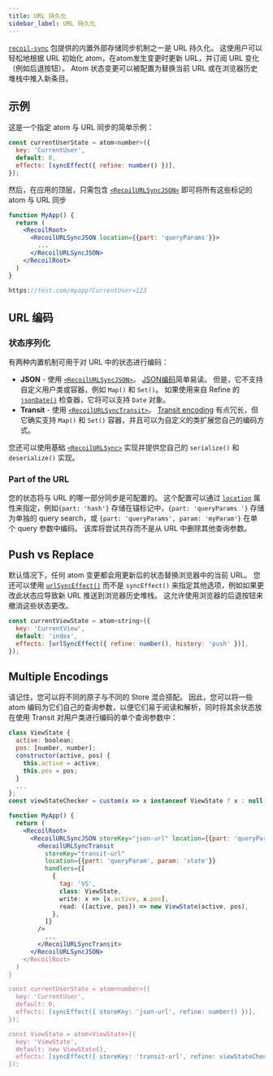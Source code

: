 ```yaml
---
title: URL 持久化
sidebar_label: URL 持久化
---
```


[`recoil-sync`](/docs/recoil-sync/introduction) 包提供的内置外部存储同步机制之一是 URL 持久化。 这使用户可以轻松地根据 URL 初始化 atom，在atom发生变更时更新 URL，并订阅 URL 变化（例如后退按钮）。 Atom 状态变更可以被配置为替换当前 URL 或在浏览器历史堆栈中推入新条目。

## 示例

这是一个指定 atom 与 URL 同步的简单示例：

```jsx
const currentUserState = atom<number>({
  key: 'CurrentUser',
  default: 0,
  effects: [syncEffect({ refine: number() })],
});
```

然后，在应用的顶层，只需包含 [`<RecoilURLSyncJSON>`](/docs/recoil-sync/api/RecoilURLSyncJSON) 即可将所有这些标记的 atom 与 URL 同步

```jsx
function MyApp() {
  return (
    <RecoilRoot>
      <RecoilURLSyncJSON location={{part: 'queryParams'}}>
        ...
      </RecoilURLSyncJSON>
    </RecoilRoot>
  )
}
```

```jsx
https://test.com/myapp?CurrentUser=123
```

## URL 编码

### 状态序列化

有两种内置机制可用于对 URL 中的状态进行编码：

* **JSON** - 使用 [`<RecoilURLSyncJSON>`](/docs/recoil-sync/api/RecoilURLSyncJSON)。 [JSON编码](https://en.wikipedia.org/wiki/JSON)简单易读。 但是，它不支持自定义用户类或容器，例如 `Map()` 和 `Set()`。 如果使用来自 Refine 的 [`jsonDate()`](/docs/refine/api/Primitive_Checkers#jsondate) 检查器，它将可以支持 `Date` 对象。
* **Transit** - 使用 [`<RecoilURLSyncTransit>`](/docs/recoil-sync/api/RecoilURLSyncTransit)。 [Transit encoding](https://github.com/cognitect/transit-js) 有点冗长，但它确实支持 `Map()` 和 `Set()` 容器，并且可以为自定义的类扩展您自己的编码方式。

您还可以使用基础 [`<RecoilURLSync>`](/docs/recoil-sync/api/RecoilURLSync) 实现并提供您自己的 `serialize()` 和 `deserialize()` 实现。

### Part of the URL

您的状态将与 URL 的哪一部分同步是可配置的。 这个配置可以通过 [`location`](/docs/recoil-sync/api/RecoilURLSync#url-location) 属性来指定，例如`{part: 'hash'}` 存储在锚标记中，`{part: 'queryParams '}` 存储为单独的 query search，或 `{part: 'queryParams', param: 'myParam'}` 在单个 query 参数中编码。 该库将尝试共存而不是从 URL 中删除其他查询参数。

## Push vs Replace

默认情况下，任何 atom 变更都会用更新后的状态替换浏览器中的当前 URL。 您还可以使用 [`urlSyncEffect()`](/docs/recoil-sync/api/urlSyncEffect) 而不是 `syncEffect()` 来指定其他选项，例如如果更改此状态应导致新 URL 推送到浏览器历史堆栈。 这允许使用浏览器的后退按钮来撤消这些状态更改。

```jsx
const currentViewState = atom<string>({
  key: 'CurrentView',
  default: 'index',
  effects: [urlSyncEffect({ refine: number(), history: 'push' })],
});
```

## Multiple Encodings

请记住，您可以将不同的原子与不同的 Store 混合搭配。 因此，您可以将一些 atom 编码为它们自己的查询参数，以便它们易于阅读和解析，同时将其余状态放在使用 Transit 对用户类进行编码的单个查询参数中：

```jsx
class ViewState {
  active: boolean;
  pos: [number, number];
  constructor(active, pos) {
    this.active = active;
    this.pos = pos;
  }
  ...
};
const viewStateChecker = custom(x => x instanceof ViewState ? x : null);

function MyApp() {
  return (
    <RecoilRoot>
      <RecoilURLSyncJSON storeKey="json-url" location={{part: 'queryParams'}}>
        <RecoilURLSyncTransit
          storeKey="transit-url"
          location={{part: 'queryParam', param: 'state'}}
          handlers={[
            {
              tag: 'VS',
              class: ViewState,
              write: x => [x.active, x.pos],
              read: ([active, pos]) => new ViewState(active, pos),
            },
          ]}
        />
          ...
        </RecoilURLSyncTransit>
      </RecoilURLSyncJSON>
    </RecoilRoot>
  )
}

const currentUserState = atom<number>({
  key: 'CurrentUser',
  default: 0,
  effects: [syncEffect({ storeKey: 'json-url', refine: number() })],
});

const ViewState = atom<ViewState>({
  key: 'ViewState',
  default: new ViewState(),
  effects: [syncEffect({ storeKey: 'transit-url', refine: viewStateChecker() })],
});
```
